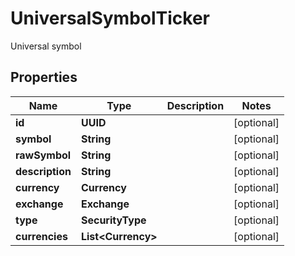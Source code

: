 

# UniversalSymbolTicker

Universal symbol

## Properties

| Name | Type | Description | Notes |
|------------ | ------------- | ------------- | -------------|
|**id** | **UUID** |  |  [optional] |
|**symbol** | **String** |  |  [optional] |
|**rawSymbol** | **String** |  |  [optional] |
|**description** | **String** |  |  [optional] |
|**currency** | **Currency** |  |  [optional] |
|**exchange** | **Exchange** |  |  [optional] |
|**type** | **SecurityType** |  |  [optional] |
|**currencies** | **List&lt;Currency&gt;** |  |  [optional] |



